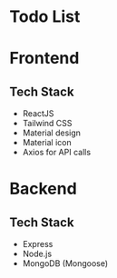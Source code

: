 # Todo List
 
# Frontend
 ## Tech Stack
 - ReactJS 
 - Tailwind CSS
 - Material design
 - Material icon
 - Axios for API calls

 # Backend
 ## Tech Stack
 - Express
 - Node.js
 - MongoDB (Mongoose)
 